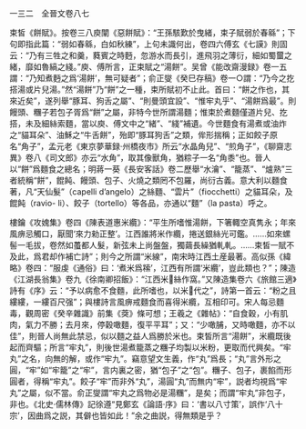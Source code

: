 一三二　全晉文卷八七

束皙《餅賦》。按卷三八庾闡《惡餅賦》：“王孫駭歎於曳緒，束子賦弱於春緜”；下句即指此篇：“弱如春緜，白如秋練”，上句未識何出，卷四六傅玄《七謨》則固云：“乃有三牲之和羹，蕤賓之時麪，忽游水而長引，進飛羽之薄衍，細如蜀蠒之緒，靡如魯縞之綫。”庾、傅所言，正束賦之“湯餅”。吴曾《能改齋漫録》卷一五謂：“乃知煮麪之爲‘湯餅’，無可疑者”；俞正燮《癸巳存稿》卷一○謂：“乃今之扢搭湯或片兒湯。”然“湯餅”乃“餅”之一種，束所賦初不止此。首曰：“餅之作也，其來近矣”，遂列舉“豚耳、狗舌之屬”、“則曼頭宜設”、“惟牢丸乎”、“湯餅爲最”。則饅頭、糰子若包子胥爲“餅”之屬，非特今世所謂湯麵；惟束於煮麵僅道片兒、扢搭，未及細絲索麵，當以庾、傅文中之“緒”、“綫”補遺。今世麵食有湯煮或油炸之“貓耳朵”、油穌之“牛舌餅”，殆即“豚耳狗舌”之類，侔形揣稱；正如餃子原名“角子”，孟元老《東京夢華録·州橋夜市》所云“水晶角兒”、“煎角子”，《聊齋志異》卷八《司文郎》亦云“水角”，取其像獸角，猶粽子一名“角黍”也。晉人以“餅”爲麵食之總名；明蔣一葵《長安客話》卷二歷舉“水瀹”、“籠蒸”、“爐熟”三者統稱“餅”，餛飩、饅頭、包子、火燒之類罔不包羅，尚衍古義。意大利以麵食著，凡“天仙髮”（capelli d’angelo）之絲麵、“雲片”（fiocchetti）之貓耳朵，及餛飩（ravio-
li）、餃子（tortello）等各品，亦通以“麵”（la pasta）呼之。

樓鑰《攻媿集》卷四《陳表道惠米纜》：“平生所嗜惟湯餅，下箸輙空真隽永；年來風痹忌觸口，厭聞‘來力勑正整’。江西誰將米作纜，捲送銀絲光可鑑。……如來螺髻一毛拔，卷然如蠆都人髮，新弦未上尚盤盤，獨繭長繰猶軋軋。……束皙一賦不及此，爲君却作補亡詩”；則今之所謂“米線”，南宋時江西土産最著。高似孫《緯略》卷四：“服虔《通俗》曰：‘煮米爲𥻨’，江西有所謂‘米纜’，豈此類也？”；陳造《江湖長翁集》卷九《徐南卿招飯》：“江西米𥽏絲作窩。”又陳造集卷六《旅館三適》詩有《序》云：“予以病愈不食麵，此所嗜也，以米𥽏代之”，詩第一首云：“粉之且縷縷，一縷百尺强”；與樓詩言風痹戒麵食而喜得米纜，互相印可。宋人每忌麵毒，觀周密《癸辛雜識》前集《葖》條可想；王羲之《雜帖》：“自食穀，小有肌肉，氣力不勝；去月來，停穀噉麵，復平平耳”；又：“少噉脯，又時噉麵，亦不以佳”，則晉人尚無此禁忌，似以麵之益人爲勝於米也。束皙所言“湯餅”，米纜既後起而齊驅；所言“牢丸”，則後世湯煮籠蒸之糰子均製以米粉，更取而代興矣。“牢丸”之名，向無的解，或作“牢九”。竊意望文生義，作“丸”爲長；“丸”言外形之圓，“牢”如“牢籠”之“牢”，言内裏之密，猶“包子”之“包”。糰子、包子，裹餡而形圓者，得稱“牢丸”。餃子“牢”而非外“丸”，湯圓“丸”而無内“牢”，説者均視爲“牢丸”之屬，似不當。俞正燮謂“牢丸之爲物必是湯糰”，是矣；而謂“牢丸”非包子，非也。《北史·儒林傳》記徐遵“見鄭玄《論語·序》曰：‘書以八寸策’，誤作‘八十宗’，因曲爲之説，其僻也皆如此！”余之曲説，得無類是乎？